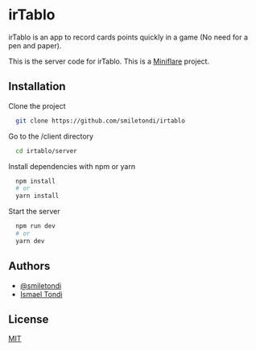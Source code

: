 # irTablo

irTablo is an app to record cards points quickly in a game (No need for a pen and paper).

This is the server code for irTablo.
This is a [Miniflare](https://miniflare.dev/) project.

## Installation

Clone the project

```bash
  git clone https://github.com/smiletondi/irtablo
```

Go to the /client directory

```bash
  cd irtablo/server
```

Install dependencies with npm or yarn

```bash
  npm install
  # or
  yarn install
```

Start the server

```bash
  npm run dev
  # or
  yarn dev
```

## Authors

- [@smiletondi](https://www.github.com/smiletondi)
- [Ismael Tondi](https://www.linkedin.com/in/smiletondi)

## License

[MIT](https://choosealicense.com/licenses/mit/)
